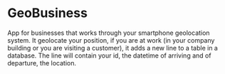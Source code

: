 # GeoBusiness

App for businesses that works through your smartphone geolocation system. It geolocate your position, if you are at work (in your company building or you are visiting a customer), it adds a new line to a table in a database. The line will contain your id, the datetime of arriving and of departure, the location.

